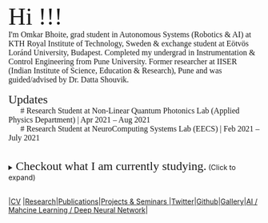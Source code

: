 <html>
<body>
  <font size="50" style="font-family:Montserrat;" >Hi !!!  </font> 
 <br>
<font size="3" style="font-family:Montserrat;" > I'm Omkar Bhoite, grad student in Autonomous Systems (Robotics & AI) at KTH Royal Institute of Technology, Sweden & exchange student at Eötvös Loránd University, Budapest. Completed my undergrad in Instrumentation & Control Engineering from Pune University.  Former researcher at IISER (Indian Institute of Science, Education & Research), Pune and was guided/advised by Dr. Datta Shouvik.</font> <br><br>
 <font size="5" style="font-family:Montserrat;" > Updates </font> 
  <font size="3" style="font-family:Montserrat;" ><br>&nbsp; &nbsp; &nbsp; # Research Student at Non-Linear Quantum Photonics Lab (Applied Physics Department) | Apr 2021 – Aug 2021 <br>
    &nbsp; &nbsp; &nbsp; # Research Student at NeuroComputing Systems Lab (EECS) | Feb 2021 – July 2021 </font> <br> <br>

</body>
</html>
<br>
<details>
      <summary><font size="5" style="font-family:Montserrat;" > Checkout what I am currently studying.</font> (Click to expand)</summary><br>
   <details>
     <summary><font size="5" style="font-family:Montserrat;" > Courses taken at KTH Royal Institute of Technology, Sweden </font>  (Click to expand)</summary>
      <font size="3" style="font-family:Montserrat;" ><br>&nbsp; &nbsp; &nbsp; &nbsp; # Machine Learning <br>
    &nbsp; &nbsp; &nbsp; &nbsp; # Artificial Intelligence <br> &nbsp; &nbsp; &nbsp; &nbsp; # Introduction to Robotics <br> &nbsp; &nbsp; &nbsp; &nbsp; # Entrepreneurship for Engineers <br> &nbsp; &nbsp; &nbsp; &nbsp; # Distributed Aritificial Intelligence and Intelligent Agents <br> &nbsp; &nbsp; &nbsp; &nbsp; # Research Methodology and Scientific Writing <br> &nbsp; &nbsp; &nbsp; &nbsp; # Business Development Lab <br> &nbsp; &nbsp; &nbsp; &nbsp; # Technology-based Entrepreneurship <br> &nbsp; &nbsp; &nbsp; &nbsp; # Summer School - Introduction to Internet of Things </font><br><br>
    </details>
    <details>
      <summary><font size="5" style="font-family:Montserrat;" > Courses currently studying at ELTE, Budapest </font> (Click to expand)</summary>
      <font size="3" style="font-family:Montserrat;" ><br>&nbsp; &nbsp; &nbsp; &nbsp; # Applied Deep Learning <br>
    &nbsp; &nbsp; &nbsp; &nbsp; # Design and Analysis of Algorithms <br> &nbsp; &nbsp; &nbsp; &nbsp; # I&E Study <br> &nbsp; &nbsp; &nbsp; &nbsp; # Image and Video Processing <br> &nbsp; &nbsp; &nbsp; &nbsp; # AI Robotics <br> &nbsp; &nbsp; &nbsp; &nbsp; # System and Control Theory <br> &nbsp; &nbsp; &nbsp; &nbsp; # 3D Sensing & Sensor Fusion </font> <br> <br>
    </details>
    </details>
<br>



|[CV](https://github.com/omkarbhoite25/Doc/raw/master/Omkar_CV.pdf) |[Research](r.md)|[Publications](p.md)|[Projects & Seminars ](pro.md)|[Twitter](https://twitter.com/Omkar64737805)|[Github](https://github.com/omkarbhoite25)|[Gallery](g.md)|[AI / Mahcine Learning / Deep Neural Network](ai.md)|


